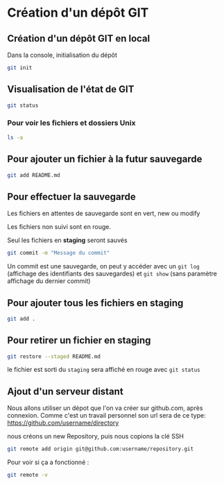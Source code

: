# Création d'un dépôt GIT

## Création d'un dépôt GIT en local

Dans la console, initialisation du dépôt

```bash
git init
```

## Visualisation de l'état de GIT

```bash
git status
```

### Pour voir les fichiers et dossiers Unix

```bash
ls -a
```

## Pour ajouter un fichier à la futur sauvegarde

```bash
git add README.md
```

## Pour effectuer la sauvegarde

Les fichiers en attentes de sauvegarde sont en vert, new ou modify

Les fichiers non suivi sont en rouge.

Seul les fichiers en **staging** seront sauvés

```bash
git commit -m "Message du commit"
```

Un commit est une sauvegarde, on peut y accéder avec un `git log` (affichage des identifiants des sauvegardes) et `git show` (sans paramètre affichage du dernier commit)

## Pour ajouter tous les fichiers en staging

```bash
git add .
```

## Pour retirer un fichier en staging

```bash
git restore --staged README.md
```

le fichier est sorti du `staging` sera affiché en rouge avec `git status`

## Ajout d'un serveur distant

Nous allons utiliser un dépot que l'on va créer sur github.com, après connexion. Comme c'est un travail personnel son url sera de ce type: https://github.com/username/directory

nous créons un new Repository, puis nous copions la clé SSH

```bash
git remote add origin git@github.com:username/repository.git 
```

Pour voir si ça a fonctionné :

```bash
git remote -v
```
